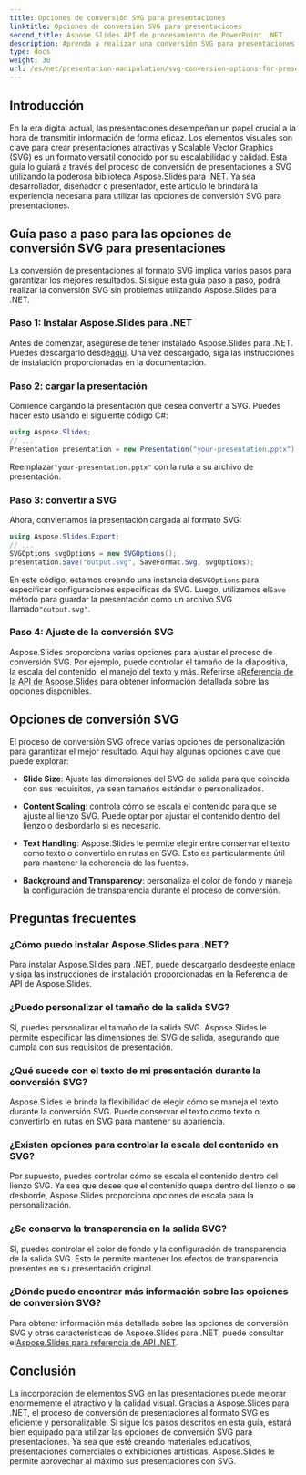 ```yaml
---
title: Opciones de conversión SVG para presentaciones
linktitle: Opciones de conversión SVG para presentaciones
second_title: Aspose.Slides API de procesamiento de PowerPoint .NET
description: Aprenda a realizar una conversión SVG para presentaciones usando Aspose.Slides para .NET. Esta guía completa cubre instrucciones paso a paso, ejemplos de código fuente y varias opciones de conversión SVG.
type: docs
weight: 30
url: /es/net/presentation-manipulation/svg-conversion-options-for-presentations/
---
```


## Introducción

En la era digital actual, las presentaciones desempeñan un papel crucial a la hora de transmitir información de forma eficaz. Los elementos visuales son clave para crear presentaciones atractivas y Scalable Vector Graphics (SVG) es un formato versátil conocido por su escalabilidad y calidad. Esta guía lo guiará a través del proceso de conversión de presentaciones a SVG utilizando la poderosa biblioteca Aspose.Slides para .NET. Ya sea desarrollador, diseñador o presentador, este artículo le brindará la experiencia necesaria para utilizar las opciones de conversión SVG para presentaciones.

## Guía paso a paso para las opciones de conversión SVG para presentaciones

La conversión de presentaciones al formato SVG implica varios pasos para garantizar los mejores resultados. Si sigue esta guía paso a paso, podrá realizar la conversión SVG sin problemas utilizando Aspose.Slides para .NET.

### Paso 1: Instalar Aspose.Slides para .NET

 Antes de comenzar, asegúrese de tener instalado Aspose.Slides para .NET. Puedes descargarlo desde[aquí](https://releases.aspose.com/slides/net/). Una vez descargado, siga las instrucciones de instalación proporcionadas en la documentación.

### Paso 2: cargar la presentación

Comience cargando la presentación que desea convertir a SVG. Puedes hacer esto usando el siguiente código C#:

```csharp
using Aspose.Slides;
// ...
Presentation presentation = new Presentation("your-presentation.pptx");
```

 Reemplazar`"your-presentation.pptx"` con la ruta a su archivo de presentación.

### Paso 3: convertir a SVG

Ahora, conviertamos la presentación cargada al formato SVG:

```csharp
using Aspose.Slides.Export;
// ...
SVGOptions svgOptions = new SVGOptions();
presentation.Save("output.svg", SaveFormat.Svg, svgOptions);
```

 En este código, estamos creando una instancia de`SVGOptions` para especificar configuraciones específicas de SVG. Luego, utilizamos el`Save` método para guardar la presentación como un archivo SVG llamado`"output.svg"`.

### Paso 4: Ajuste de la conversión SVG

 Aspose.Slides proporciona varias opciones para ajustar el proceso de conversión SVG. Por ejemplo, puede controlar el tamaño de la diapositiva, la escala del contenido, el manejo del texto y más. Referirse a[Referencia de la API de Aspose.Slides](https://reference.aspose.com/slides/net/) para obtener información detallada sobre las opciones disponibles.

## Opciones de conversión SVG

El proceso de conversión SVG ofrece varias opciones de personalización para garantizar el mejor resultado. Aquí hay algunas opciones clave que puede explorar:

- **Slide Size**: Ajuste las dimensiones del SVG de salida para que coincida con sus requisitos, ya sean tamaños estándar o personalizados.

- **Content Scaling**: controla cómo se escala el contenido para que se ajuste al lienzo SVG. Puede optar por ajustar el contenido dentro del lienzo o desbordarlo si es necesario.

- **Text Handling**: Aspose.Slides le permite elegir entre conservar el texto como texto o convertirlo en rutas en SVG. Esto es particularmente útil para mantener la coherencia de las fuentes.

- **Background and Transparency**: personaliza el color de fondo y maneja la configuración de transparencia durante el proceso de conversión.

## Preguntas frecuentes

### ¿Cómo puedo instalar Aspose.Slides para .NET?

 Para instalar Aspose.Slides para .NET, puede descargarlo desde[este enlace](https://releases.aspose.com/slides/net/) y siga las instrucciones de instalación proporcionadas en la Referencia de API de Aspose.Slides.

### ¿Puedo personalizar el tamaño de la salida SVG?

Sí, puedes personalizar el tamaño de la salida SVG. Aspose.Slides le permite especificar las dimensiones del SVG de salida, asegurando que cumpla con sus requisitos de presentación.

### ¿Qué sucede con el texto de mi presentación durante la conversión SVG?

Aspose.Slides le brinda la flexibilidad de elegir cómo se maneja el texto durante la conversión SVG. Puede conservar el texto como texto o convertirlo en rutas en SVG para mantener su apariencia.

### ¿Existen opciones para controlar la escala del contenido en SVG?

Por supuesto, puedes controlar cómo se escala el contenido dentro del lienzo SVG. Ya sea que desee que el contenido quepa dentro del lienzo o se desborde, Aspose.Slides proporciona opciones de escala para la personalización.

### ¿Se conserva la transparencia en la salida SVG?

Sí, puedes controlar el color de fondo y la configuración de transparencia de la salida SVG. Esto le permite mantener los efectos de transparencia presentes en su presentación original.

### ¿Dónde puedo encontrar más información sobre las opciones de conversión SVG?

Para obtener información más detallada sobre las opciones de conversión SVG y otras características de Aspose.Slides para .NET, puede consultar el[Aspose.Slides para referencia de API .NET](https://reference.aspose.com/slides/net/).

## Conclusión

La incorporación de elementos SVG en las presentaciones puede mejorar enormemente el atractivo y la calidad visual. Gracias a Aspose.Slides para .NET, el proceso de conversión de presentaciones al formato SVG es eficiente y personalizable. Si sigue los pasos descritos en esta guía, estará bien equipado para utilizar las opciones de conversión SVG para presentaciones. Ya sea que esté creando materiales educativos, presentaciones comerciales o exhibiciones artísticas, Aspose.Slides le permite aprovechar al máximo sus presentaciones con SVG.